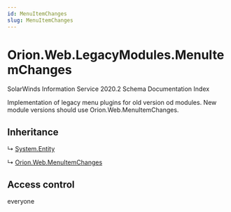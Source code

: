 ```yaml
---
id: MenuItemChanges
slug: MenuItemChanges
---
```


# Orion.Web.LegacyModules.MenuItemChanges

SolarWinds Information Service 2020.2 Schema Documentation Index

Implementation of legacy menu plugins for old version od modules. New module versions should use Orion.Web.MenuItemChanges.

## Inheritance

↳ [System.Entity](./../System/Entity)

↳ [Orion.Web.MenuItemChanges](./../Orion.Web/MenuItemChanges)

## Access control

everyone

